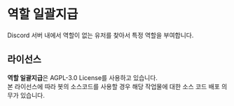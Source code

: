 # 역할 일괄지급

Discord 서버 내에서 역할이 없는 유저를 찾아서 특정 역할을 부여합니다.

## 라이선스

**역할 일괄지급**은 AGPL-3.0 License를 사용하고 있습니다.  
본 라이선스에 따라 봇의 소스코드를 사용할 경우 해당 작업물에 대한 소스 코드 배포 의무가 있습니다.
